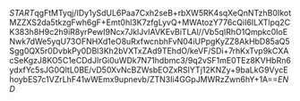 $START$qgFtMTyqj/IDy1ySdUL6Paa7Cxh2seB+rbXW5RK4sqXeQnNTzhB0IkotMZZXS2da5tkzgFwh6gF+Emt0hl3K7zfgLyvQ+MWAtozY776cQiI6ILXTlpq2CK383h8H9c2h9iR8yrPewI9Ncx7JklJvIAVKEvBiTLAl//Vb5qIRhO1Qmpkc0IoENwk7dWe5yqU73OFNHXd1eO8uRxfwcnbhFvN04iUPpgKyZZ8AkHbD85aQ5Sgg0QX5r0DvbkPy0DBl3Kh2bVXTxZAd9TEhdO/keVF/SDi+7rhKxTvp9kCXAcSeKgzJ8KO5C1eCDdJIrGi0uWDk7N71hdbmc3/9q2vSF1mE0TEz8KVHbRn6ydxfYc5sJG0QltL0BE/vD50XvNcBZWsbEOZxRSIYTj12KNZy+9baLkG9VycEhoybES7c1VZrLhF41wWEmx9upnevb/ZTN3Ii4GGpJMWRzZwn6hY+1A==$END$